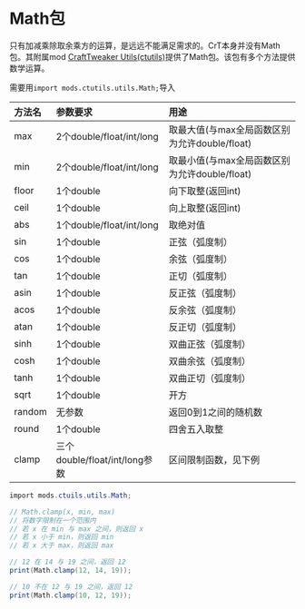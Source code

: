 # Math包

只有加减乘除取余乘方的运算，是远远不能满足需求的。CrT本身并没有Math包。其附属mod [CraftTweaker Utils\(ctutils\)](https://www.curseforge.com/minecraft/mc-mods/crafttweaker-utils)提供了Math包。该包有多个方法提供数学运算。

需要用`import mods.ctutils.utils.Math;`导入

| 方法名 | 参数要求 | 用途 |
| :--- | :--- | :--- |
| max | 2个double/float/int/long | 取最大值\(与max全局函数区别为允许double/float\) |
| min | 2个double/float/int/long | 取最小值\(与max全局函数区别为允许double/float\) |
| floor | 1个double | 向下取整\(返回int\) |
| ceil | 1个double | 向上取整\(返回int\) |
| abs | 1个double/float/int/long | 取绝对值 |
| sin | 1个double | 正弦（弧度制） |
| cos | 1个double | 余弦（弧度制） |
| tan | 1个double | 正切（弧度制） |
| asin | 1个double | 反正弦（弧度制） |
| acos | 1个double | 反余弦（弧度制） |
| atan | 1个double | 反正切（弧度制） |
| sinh | 1个double | 双曲正弦（弧度制） |
| cosh | 1个double | 双曲余弦（弧度制） |
| tanh | 1个double | 双曲正切（弧度制） |
| sqrt | 1个double | 开方 |
| random | 无参数 | 返回0到1之间的随机数 |
| round | 1个double | 四舍五入取整 |
| clamp | 三个double/float/int/long参数 | 区间限制函数，见下例 |

```csharp
import mods.ctuils.utils.Math;

// Math.clamp(x, min, max)
// 将数字限制在一个范围内
// 若 x 在 min 与 max 之间，则返回 x
// 若 x 小于 min，则返回 min
// 若 x 大于 max，则返回 max

// 12 在 14 与 19 之间，返回 12
print(Math.clamp(12, 14, 19));

// 10 不在 12 与 19 之间，返回 12
print(Math.clamp(10, 12, 19));
```
